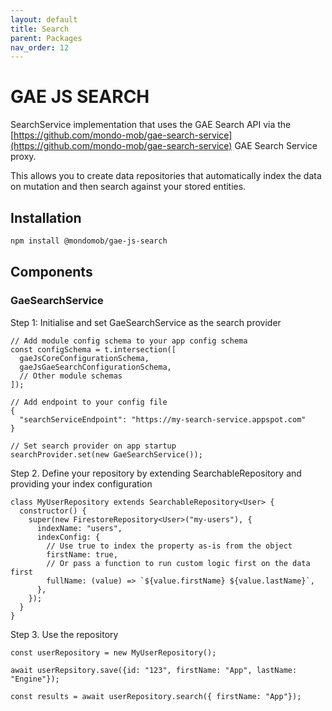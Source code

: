 ```yaml
---
layout: default
title: Search
parent: Packages
nav_order: 12
---
```


# GAE JS SEARCH

SearchService implementation that uses the GAE Search API via the
[https://github.com/mondo-mob/gae-search-service](https://github.com/mondo-mob/gae-search-service) GAE Search Service proxy.

This allows you to create data repositories that automatically index the data on mutation
and then search against your stored entities.

## Installation

```sh
npm install @mondomob/gae-js-search
```

## Components

### GaeSearchService

Step 1: Initialise and set GaeSearchService as the search provider 
```
// Add module config schema to your app config schema
const configSchema = t.intersection([
  gaeJsCoreConfigurationSchema,
  gaeJsGaeSearchConfigurationSchema,
  // Other module schemas
]);

// Add endpoint to your config file
{
  "searchServiceEndpoint": "https://my-search-service.appspot.com"
}

// Set search provider on app startup
searchProvider.set(new GaeSearchService());
```

Step 2. Define your repository by extending SearchableRepository and providing your index configuration

```
class MyUserRepository extends SearchableRepository<User> {
  constructor() {
    super(new FirestoreRepository<User>("my-users"), {
      indexName: "users",
      indexConfig: {
        // Use true to index the property as-is from the object
        firstName: true,
        // Or pass a function to run custom logic first on the data first
        fullName: (value) => `${value.firstName} ${value.lastName}`,
      },
    });
  }
}
```

Step 3. Use the repository

```
const userRepository = new MyUserRepository();

await userRepsitory.save({id: "123", firstName: "App", lastName: "Engine"});

const results = await userRepository.search({ firstName: "App"});
```

